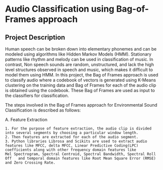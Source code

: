 
# Audio Classification using Bag-of-Frames approach

## Project Description 
Human speech can be broken down into elementary phonemes and can be modeled using algorithms like Hidden Markov Models (HMM). Stationary patterns like rhythm and melody can be used in classification of music. In contrast, Non speech sounds are random, unstructured, and lack the high level structures observed in speech and music, which makes it difficult to model them using HMM. In this project, the Bag of Frames approach is used to classify audio where a codebook of vectors is generated using K-Means clustering on the training data and  Bag of Frames for each of the audio clip is obtained using the codebook. These Bag of Frames are used as input to the classifiers for classification. 

The steps involved in the Bag of Frames approach for Environmental Sound Classification is described as follows: 


A.	Feature Extraction
    
    1. For the purpose of feature extraction, the audio clip is divided into several segments by choosing a particular window length.  
    2. Then features are extracted for each of the audio segment.
    3. Python libraries Librosa and Scikits are used to extract audio features like MFCC, delta MFCC, Linear Predictive Coding(LPC)   coefficients along with other frequency domain features like 
    Mel Spectrogram, Spectral Centroid, Spectral Bandwidth, Spectral Roll Off   and temporal domain features like Root Mean Square Error (RMSE) and Zero Crossing Rate. 
